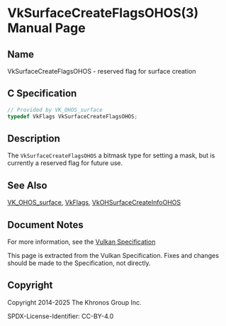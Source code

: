 # VkSurfaceCreateFlagsOHOS(3) Manual Page

## Name

VkSurfaceCreateFlagsOHOS - reserved flag for surface creation



## [](#_c_specification)C Specification

```c++
// Provided by VK_OHOS_surface
typedef VkFlags VkSurfaceCreateFlagsOHOS;
```

## [](#_description)Description

The `VkSurfaceCreateFlagsOHOS` a bitmask type for setting a mask, but is currently a reserved flag for future use.

## [](#_see_also)See Also

[VK\_OHOS\_surface](https://registry.khronos.org/vulkan/specs/latest/man/html/VK_OHOS_surface.html), [VkFlags](https://registry.khronos.org/vulkan/specs/latest/man/html/VkFlags.html), [VkOHSurfaceCreateInfoOHOS](https://registry.khronos.org/vulkan/specs/latest/man/html/VkOHSurfaceCreateInfoOHOS.html)

## [](#_document_notes)Document Notes

For more information, see the [Vulkan Specification](https://registry.khronos.org/vulkan/specs/latest/html/vkspec.html#VkSurfaceCreateFlagsOHOS)

This page is extracted from the Vulkan Specification. Fixes and changes should be made to the Specification, not directly.

## [](#_copyright)Copyright

Copyright 2014-2025 The Khronos Group Inc.

SPDX-License-Identifier: CC-BY-4.0
